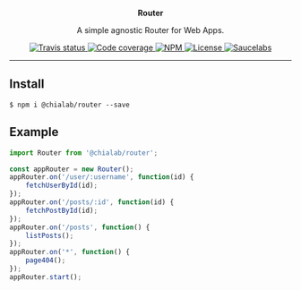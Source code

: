 <p align="center">
   <strong>Router</strong>
</p>

<p align="center">
    A simple agnostic Router for Web Apps.
</p>

<p align="center">
    <a href="https://travis-ci.org/chialab/router-js">
        <img alt="Travis status" src="https://img.shields.io/travis/chialab/router-js.svg?style=flat-square">
    </a>
    <a href="https://codecov.io/gh/chialab/router-js">
        <img alt="Code coverage" src="https://img.shields.io/codecov/c/github/chialab/router-js.svg?style=flat-square">
    </a>
    <a href="https://www.npmjs.com/package/@chialab/router">
        <img alt="NPM" src="https://img.shields.io/npm/v/@chialab/router.svg?style=flat-square">
    </a>
    <a href="https://github.com/chialab/router-js/blob/master/LICENSE">
        <img alt="License" src="https://img.shields.io/npm/l/@dnajs/core.svg?style=flat-square">
    </a>
    <a href="https://saucelabs.com/u/chialab-sl-008">
        <img alt="Saucelabs" src="https://badges.herokuapp.com/sauce/chialab-sl-008?labels=none&style=flat-square">
    </a>
</p>

---

## Install

```
$ npm i @chialab/router --save
```

## Example

```js
import Router from '@chialab/router';

const appRouter = new Router();
appRouter.on('/user/:username', function(id) {
    fetchUserById(id);
});
appRouter.on('/posts/:id', function(id) {
    fetchPostById(id);
});
appRouter.on('/posts', function() {
    listPosts();
});
appRouter.on('*', function() {
    page404();
});
appRouter.start();
```
